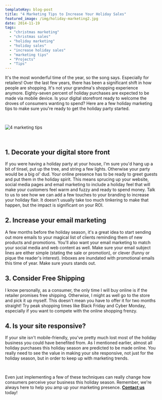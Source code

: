 ```yaml
---
templateKey: blog-post
title: "4 Marketing Tips to Increase Your Holiday Sales"
featured_image: /img/holiday-marketing2.jpg
date: 2014-11-19
tags:
  - "christmas marketing"
  - "christmas sales"
  - "holiday marketing"
  - "holiday sales"
  - "increase holiday sales"
  - "marketing tips"
  - "Projects"
  - "Tips"
---
```


It's the most wonderful time of the year, so the song says. Especially for retailers! Over the last few years, there has been a significant shift in how people are shopping. It's not your grandma's shopping experience anymore. Eighty-seven percent of holiday purchases are expected to be made via mobile device. Is your digital storefront ready to welcome the droves of consumers wanting to spend? Here are a few holiday marketing tips to make sure you're ready to get the holiday party started.

&nbsp;

![4 marketing tips](/img/4-marketing-tips-682x1024.png)

&nbsp;

## 1. Decorate your digital store front

If you were having a holiday party at your house, I'm sure you'd hang up a bit of tinsel, put up the tree, and string a few lights. Otherwise your party would be a big ol' dud. Your online presence has to be ready to greet guests and put them in the holiday spirit. This means sprucing up your website, social media pages and email marketing to include a holiday feel that will make your customers feel warm and fuzzy and ready to spend money. Talk to us to see how we can add a few touches to your branding to increase your holiday flair. It doesn't usually take too much tinkering to make that happen, but the impact is significant on your ROI.

## 2. Increase your email marketing

A few months before the holiday season, it's a great idea to start sending out more emails to your magical list of clients reminding them of new products and promotions. You'll also want your email marketing to match your social media and web content as well. Make sure your email subject lines are either simple (stating the sale or promotion), or clever (funny or pique the reader's interest). Inboxes are inundated with promotional emails this time of year. Make sure yours stands out.

## 3. Consider Free Shipping

I know personally, as a consumer, the only time I will buy online is if the retailer promises free shipping. Otherwise, I might as well go to the store and pick it up myself. This doesn't mean you have to offer it for two months straight! Try peak shopping times like Black Friday and Cyber Monday, especially if you want to compete with the online shopping frenzy.

## 4. Is your site responsive?

If your site isn't mobile-friendly, you've pretty much lost most of the holiday business you could have benefited from. As I mentioned earlier, almost all holiday purchases this holiday season are predicted to be made online. You really need to see the value in making your site responsive, not just for the holiday season, but in order to keep up with marketing trends.

&nbsp;

Even just implementing a few of these techniques can really change how consumers perceive your business this holiday season. Remember, we're always here to help you amp up your marketing presence. **[Contact us](https://graphicintuitions.com/get-in-touch/)** today!